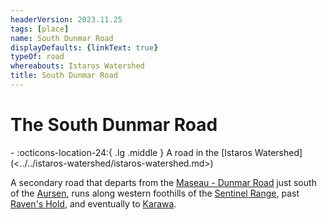 ```yaml
---
headerVersion: 2023.11.25
tags: [place]
name: South Dunmar Road
displayDefaults: {linkText: true}
typeOf: road
whereabouts: Istaros Watershed
title: South Dunmar Road
---
```

# The South Dunmar Road
<div class="grid cards ext-narrow-margin ext-one-column" markdown>
-    :octicons-location-24:{ .lg .middle } A road in the [Istaros Watershed](<../../istaros-watershed/istaros-watershed.md>)  
</div>


A secondary road that departs from the [Maseau - Dunmar Road](<./maseau-dunmar-road.md>) just south of the [Aursen](<../../istaros-watershed/rivers/aursen.md>), runs along western foothills of the [Sentinel Range](<../../sentinel-range/sentinel-range.md>), past [Raven's Hold](<../../greater-dunmar/dunmari-basin/raven-s-hold.md>), and eventually to [Karawa](<../../greater-dunmar/realms/dunmar/eastern-dunmar/karawa.md>).

